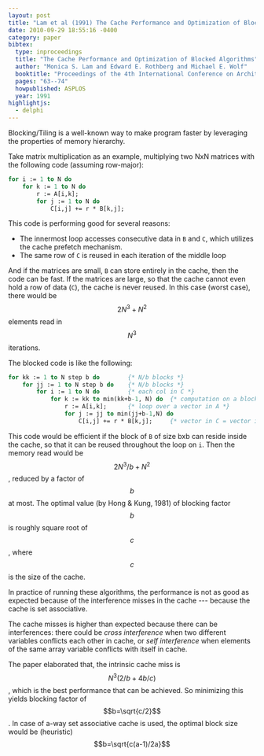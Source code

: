 ```yaml
---
layout: post
title: "Lam et al (1991) The Cache Performance and Optimization of Blocked Algorithms (ASPLOS)"
date: 2010-09-29 18:55:16 -0400
category: paper
bibtex:
  type: inproceedings
  title: "The Cache Performance and Optimization of Blocked Algorithms"
  author: "Monica S. Lam and Edward E. Rothberg and Michael E. Wolf"
  booktitle: "Proceedings of the 4th International Conference on Architectural Support for Programming Languages and Operating Systems"
  pages: "63--74"
  howpublished: ASPLOS
  year: 1991
highlightjs:
  - delphi
---
```

Blocking/Tiling is a well-known way to make program faster by leveraging the properties of memory hierarchy.

Take matrix multiplication as an example, multiplying two NxN matrices with the following code (assuming row-major):

```pascal
for i := 1 to N do
    for k := 1 to N do
        r := A[i,k];
        for j := 1 to N do
            C[i,j] += r * B[k,j];
```

This code is performing good for several reasons:

  - The innermost loop accesses consecutive data in `B` and `C`,
    which utilizes the cache prefetch mechanism.
  - The same row of `C` is reused in each iteration of the middle loop

And if the matrices are small, `B` can store entirely in the cache, then the
code can be fast. If the matrices are large, so that the cache cannot even hold
a row of data (`C`), the cache is never reused. In this case (worst case), there
would be $$2N^3+N^2$$ elements read in $$N^3$$ iterations.

The blocked code is like the following:

```pascal
for kk := 1 to N step b do        {* N/b blocks *}
    for jj := 1 to N step b do    {* N/b blocks *}
        for i := 1 to N do        {* each col in C *}
            for k := kk to min(kk+b-1, N) do  {* computation on a block in B *}
                r := A[i,k];      {* loop over a vector in A *}
                for j := jj to min(jj+b-1,N) do
                    C[i,j] += r * B[k,j];     {* vector in C = vector in A x block in B *}
```

This code would be efficient if the block of `B` of size bxb can reside inside the
cache, so that it can be reused throughout the loop on `i`. Then the memory read
would be $$2N^3/b+N^2$$, reduced by a factor of $$b$$ at most. The optimal value (by
Hong & Kung, 1981) of blocking factor $$b$$ is roughly square root of $$c$$, where $$c$$ is
the size of the cache.

In practice of running these algorithms, the performance is not as good as
expected because of the interference misses in the cache --- because the cache
is set associative.

The cache misses is higher than expected because there can be interferences:
there could be *cross interference* when two different variables conflicts each
other in cache, or *self interference* when elements of the same array variable
conflicts with itself in cache.

The paper elaborated that, the intrinsic cache miss is $$N^3(2/b+4b/c)$$, which is
the best performance that can be achieved. So minimizing this yields blocking
factor of $$b=\sqrt{c/2}$$. In case of a-way set associative cache is used, the
optimal block size would be (heuristic) $$b=\sqrt{c(a-1)/2a}$$
